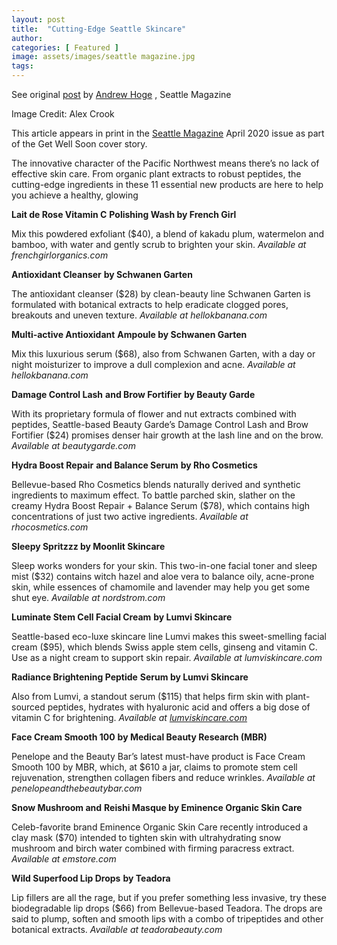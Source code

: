 ```yaml
---
layout: post
title:  "Cutting-Edge Seattle Skincare"
author:
categories: [ Featured ]
image: assets/images/seattle magazine.jpg
tags: 
---
```


See original [post](http://www.seattlemag.com/shopping/cutting-edge-seattle-skincare) by [Andrew Hoge](http://seattlemag.com/users/andrew-hoge) , Seattle Magazine

Image Credit: Alex Crook

This article appears in print in the [Seattle Magazine](http://www.seattlemag.com/) April 2020 issue as part of the Get Well Soon cover story. 

The innovative character of the Pacific Northwest means there’s no lack of effective skin care. From organic plant extracts to robust peptides, the cutting-edge ingredients in these 11 essential new products are here to help you achieve a healthy, glowing

**Lait de Rose Vitamin C** **Polishing Wash by French Girl**

Mix this powdered exfoliant ($40), a blend of kakadu plum, watermelon and bamboo, with water and gently scrub to brighten your skin. *Available at frenchgirlorganics.com*

**Antioxidant Cleanser** **by Schwanen Garten**

The antioxidant cleanser ($28) by clean-beauty line Schwanen Garten is formulated with botanical extracts to help eradicate clogged pores, breakouts and uneven texture. *Available at hellokbanana.com*

**Multi-active Antioxidant** **Ampoule by Schwanen Garten**

Mix this luxurious serum ($68), also from Schwanen Garten, with a day or night moisturizer to improve a dull complexion and acne. *Available at hellokbanana.com*

**Damage Control Lash** **and Brow Fortifier** **by Beauty Garde**

With its proprietary formula of flower and nut extracts combined with peptides, Seattle-based Beauty Garde’s Damage Control Lash and Brow Fortifier ($24) promises denser hair growth at the lash line and on the brow. *Available at beautygarde.com*

**Hydra Boost Repair** **and Balance Serum** **by Rho Cosmetics**

Bellevue-based Rho Cosmetics blends naturally derived and synthetic ingredients to maximum effect. To battle parched skin, slather on the creamy Hydra Boost Repair + Balance Serum ($78), which contains high concentrations of just two active ingredients. *Available at rhocosmetics.com*

**Sleepy Spritzzz by Moonlit Skincare**

Sleep works wonders for your skin. This two-in-one facial toner and sleep mist ($32) contains witch hazel and aloe vera to balance oily, acne-prone skin, while essences of chamomile and lavender may help you get some shut eye. *Available at nordstrom.com*

**Luminate Stem Cell Facial Cream** **by Lumvi Skincare**

Seattle-based eco-luxe skincare line Lumvi makes this sweet-smelling facial cream ($95), which blends Swiss apple stem cells, ginseng and vitamin C. Use as a night cream to support skin repair. *Available at lumviskincare.com*

**Radiance Brightening Peptide** **Serum by Lumvi Skincare**

Also from Lumvi, a standout serum ($115) that helps firm skin with plant-sourced peptides, hydrates with hyaluronic acid and offers a big dose of vitamin C for brightening. *Available at* [*lumviskincare.com*](https://lumviskincare.com/)

**Face Cream Smooth 100** **by Medical Beauty Research (MBR)**

Penelope and the Beauty Bar’s latest must-have product is Face Cream Smooth 100 by MBR, which, at $610 a jar, claims to promote stem cell rejuvenation, strengthen collagen fibers and reduce wrinkles. *Available at penelopeandthebeautybar.com*

**Snow Mushroom and** **Reishi Masque by Eminence Organic Skin Care**

Celeb-favorite brand Eminence Organic Skin Care recently introduced a clay mask ($70) intended to tighten skin with ultrahydrating snow mushroom and birch water combined with firming paracress extract. *Available at emstore.com*

**Wild Superfood Lip Drops** **by Teadora**

Lip fillers are all the rage, but if you prefer something less invasive, try these biodegradable lip drops ($66) from Bellevue-based Teadora. The drops are said to plump, soften and smooth lips with a combo of tripeptides and other botanical extracts. *Available at teadorabeauty.com*